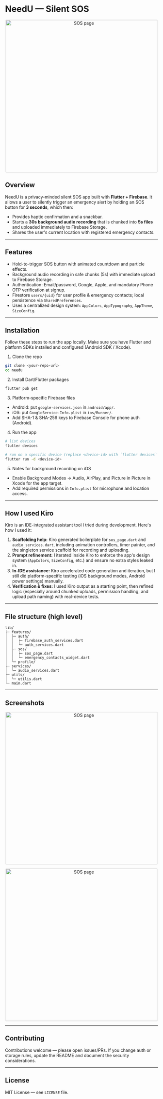 # NeedU — Silent SOS

<p align="center">
  <img src="https://dev-to-uploads.s3.amazonaws.com/uploads/articles/0eyf59jp53a0628xbg81.png"
       alt="SOS page"
       height="500" />
</p>



## Overview

NeedU is a privacy-minded silent SOS app built with **Flutter + Firebase**. It allows a user to silently trigger an emergency alert by holding an SOS button for **3 seconds**, which then:

* Provides haptic confirmation and a snackbar.
* Starts a **30s background audio recording** that is chunked into **5s files** and uploaded immediately to Firebase Storage.
* Shares the user's current location with registered emergency contacts.

---

## Features

* Hold-to-trigger SOS button with animated countdown and particle effects.
* Background audio recording in safe chunks (5s) with immediate upload to Firebase Storage.
* Authentication: Email/password, Google, Apple, and mandatory Phone OTP verification at signup.
* Firestore `users/{uid}` for user profile & emergency contacts; local persistence via `SharedPreferences`.
* Uses a centralized design system: `AppColors`, `AppTypography`, `AppTheme`, `SizeConfig`.

---

## Installation

Follow these steps to run the app locally. Make sure you have Flutter and platform SDKs installed and configured (Android SDK / Xcode).

1. Clone the repo

```bash
git clone <your-repo-url>
cd needu
```

2. Install Dart/Flutter packages

```bash
flutter pub get
```

3. Platform-specific Firebase files

* Android: put `google-services.json` in `android/app/`.
* iOS: put `GoogleService-Info.plist` in `ios/Runner/`.
* Add SHA-1 & SHA-256 keys to Firebase Console for phone auth (Android).

4. Run the app

```bash
# list devices
flutter devices

# run on a specific device (replace <device-id> with `flutter devices` output)
flutter run -d <device-id>
```

5. Notes for background recording on iOS

* Enable Background Modes -> Audio, AirPlay, and Picture in Picture in Xcode for the app target.
* Add required permissions in `Info.plist` for microphone and location access.

---

## How I used Kiro

Kiro is an IDE-integrated assistant tool I tried during development. Here's how I used it:

1. **Scaffolding help:** Kiro generated boilerplate for `sos_page.dart` and `audio_services.dart`, including animation controllers, timer painter, and the singleton service scaffold for recording and uploading.
2. **Prompt refinement:** I iterated inside Kiro to enforce the app's design system (`AppColors`, `SizeConfig`, etc.) and ensure no extra styles leaked in.
3. **In-IDE assistance:** Kiro accelerated code generation and iteration, but I still did platform-specific testing (iOS background modes, Android power settings) manually.
4. **Verification & fixes:** I used Kiro output as a starting point, then refined logic (especially around chunked uploads, permission handling, and upload path naming) with real-device tests.

---

## File structure (high level)

```
lib/
├─ features/
│  ├─ auth/
│  │  ├─ firebase_auth_services.dart
│  │  └─ auth_services.dart
│  ├─ sos/
│  │  ├─ sos_page.dart
│  │  └─ emergency_contacts_widget.dart
│  └─ profile/
├─ services/
│  └─ audio_services.dart
├─ utils/
│  └─ utilis.dart
└─ main.dart
```

---

## Screenshots

<p align="center">
  <img src="https://dev-to-uploads.s3.amazonaws.com/uploads/articles/056iwe6x3g13jk638gh2.png"
       alt="SOS page"
       height="500" />
</p>

<p align="center">
  <img src="https://dev-to-uploads.s3.amazonaws.com/uploads/articles/dxpys38fsx3ndcw0r45v.png"
       alt="SOS page"
       height="500" />
</p>

---

## Contributing

Contributions welcome — please open issues/PRs. If you change auth or storage rules, update the README and document the security considerations.

---

## License

MIT License — see `LICENSE` file.
